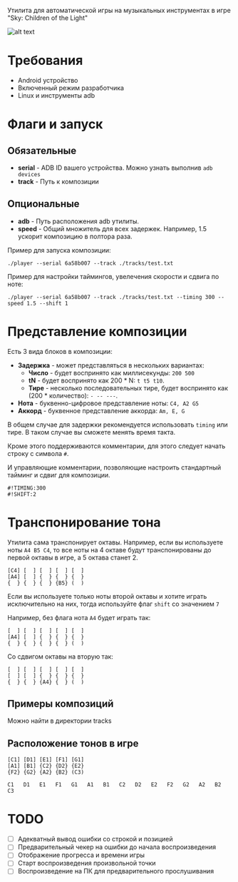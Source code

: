 Утилита для автоматической игры на музыкальных инструментах
в игре "Sky: Children of the Light"

![alt text](./assets/proof.gif)

# Требования

- Android устройство
- Включенный режим разработчика
- Linux и инструменты adb

# Флаги и запуск

## Обязательные
- **serial** - ADB ID вашего устройства.
    Можно узнать выполнив `adb devices`
- **track** - Путь к композиции

## Опциональные
- **adb** - Путь расположения adb утилиты.
- **speed** - Общий множитель для всех задержек.
    Например, 1.5 ускорит композицию в полтора раза.

Пример для запуска композиции:
```
./player --serial 6a58b007 --track ./tracks/test.txt
```

Пример для настройки таймингов, увелечения скорости и сдвига по ноте:
```
./player --serial 6a58b007 --track ./tracks/test.txt --timing 300 --speed 1.5 --shift 1
```

# Представление композиции

Есть 3 вида блоков в композиции:
- **Задержка** - может представляться в нескольких вариантах:
    - **Число** - будет воспринято как миллисекунды: `200 500`
    - **tN** - будет воспринято как 200 * N: `t t5 t10`.        
    - **Тире** - несколько последовательных тире,
        будет воспринято как (200 * количество): `- -- ---`.        
- **Нота** - буквенно-цифровое представление ноты: `C4, A2 G5`
- **Аккорд** - буквенное представление аккорда: `Am, E, G`

В общем случае для задержки рекомендуется использовать `timing`
или тире. В таком случае вы сможете менять время такта.

Кроме этого поддерживаются комментарии, для этого следует начать
строку с символа `#`.

И управляющие комментарии, позволяющие настроить стандартный
тайминг и сдвиг для композиции.

```
#!TIMING:300
#!SHIFT:2
```

# Транспонирование тона

Утилита сама транспонирует октавы.
Например, если вы используете ноты `A4 B5 C4`, то все ноты на 4 октаве
будут транспонированы до первой октавы в игре, а 5 октава станет 2.
```
[C4] [  ] [  ] [  ] [  ]
[A4] [  ] {  } {  } {  }
{  } {  } {  } {B5} (  )
```

Если вы используете только ноты второй октавы и хотите играть
исключительно на них, тогда используйте флаг `shift` со значением `7`

Например, без флага нота `A4` будет играть так:
```
[  ] [  ] [  ] [  ] [  ]
[A4] [  ] {  } {  } {  }
{  } {  } {  } {  } (  )
```
Со сдвигом октавы на вторую так:
```
[  ] [  ] [  ] [  ] [  ]
[  ] [  ] {  } {  } {  }
{  } {  } {A4} {  } (  )
```

## Примеры композиций

Можно найти в директории tracks

## Расположение тонов в игре


```
[C1] [D1] [E1] [F1] [G1]
[A1] [B1] {C2} {D2} {E2}
{F2} {G2} {A2} {B2} (C3)
```

```
C1   D1   E1   F1   G1   A1   B1   C2   D2   E2   F2   G2   A2   B2   C3
```

# TODO

- [ ] Адекватный вывод ошибки со строкой и позицией
- [ ] Предварительный чекер на ошибки до начала воспроизведения
- [ ] Отображение прогресса и времени игры
- [ ] Старт воспроизведения  произвольной точки
- [ ] Воспроизведение на ПК для предварительного прослушивания 